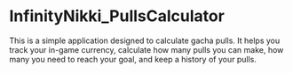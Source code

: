 # InfinityNikki_PullsCalculator
This is a simple application designed to calculate gacha pulls. It helps you track your in-game currency, calculate how many pulls you can make, how many you need to reach your goal, and keep a history of your pulls.
